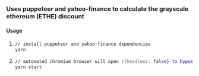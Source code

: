 ### Uses puppeteer and yahoo-finance to calculate the grayscale ethereum (ETHE) discount

#### Usage
 1) ```zsh 
    // install puppeteer and yahoo-finance dependencies
    yarn
    ```
 2) ```zsh 
    // automated chromium browser will open ({headless: false} to bypass cloudflare)
    yarn start 
    ```